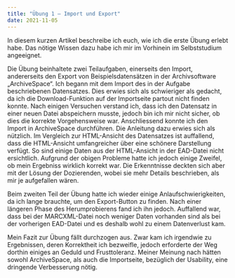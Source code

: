 ```yaml
---
title: "Übung 1 – Import und Export"
date: 2021-11-05
---
```


In diesem kurzen Artikel beschreibe ich euch, wie ich die erste Übung erlebt habe. Das nötige Wissen dazu habe ich mir im Vorhinein im Selbststudium angeeignet. 

Die Übung beinhaltete zwei Teilaufgaben, einerseits den Import, andererseits den Export von Beispielsdatensätzen in der Archivsoftware „ArchiveSpace“. 
Ich begann mit dem Import des in der Aufgabe beschriebenen Datensatzes. Dies erwies sich als schwieriger als gedacht, da ich die Download-Funktion auf der 
Importseite partout nicht finden konnte. Nach einigen Versuchen verstand ich, dass ich den Datensatz in einer neuen Datei abspeichern musste, jedoch bin 
ich mir nicht sicher, ob dies die korrekte Vorgehensweise war. Anschliessend konnte ich den Import in ArchiveSpace durchführen. 
Die Anleitung dazu erwies sich als nützlich. Im Vergleich zur HTML-Ansicht des Datensatzes ist auffallend, dass die HTML-Ansicht umfangreicher über eine 
schönere Darstellung verfügt. So sind einige Daten aus der HTML-Ansicht in der EAD-Datei nicht ersichtlich. Aufgrund der obigen Probleme hatte ich jedoch einige Zweifel, 
ob mein Ergebniss wirklich korrekt war. Die Erkenntnisse deckten sich aber mit der Lösung der Dozierenden, wobei sie mehr Details beschrieben, als mir je aufgefallen wären.

Beim zweiten Teil der Übung hatte ich wieder einige Anlaufschwierigkeiten, da ich lange brauchte, um den Export-Button zu finden. Nach einer längeren Phase des 
Herumprobierens fand ich ihn jedoch. Auffallend war, dass bei der MARCXML-Datei noch weniger Daten vorhanden sind als bei der vorherigen EAD-Datei und es deshalb 
wohl zu einem Datenverlust kam.

Mein Fazit zur Übung fällt durchzogen aus. Zwar kam ich irgendwie zu Ergebnissen, deren Korrektheit ich bezweifle, jedoch erforderte 
der Weg dorthin einiges an Geduld und Frusttoleranz. Meiner Meinung nach hätten sowohl ArchiveSpace, als auch die Importseite, bezüglich 
der Usability, eine dringende Verbesserung nötig.
